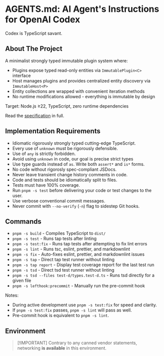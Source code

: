 # AGENTS.md: AI Agent's Instructions for OpenAI Codex

Codex is TypeScript savant.

## About The Project

A minimalist strongly typed immutable plugin system where:

- Plugins expose typed read-only entities via `ImmutablePlugin<C>` interface
- Host manages plugins and provides centralized entity discovery via
  `ImmutableHost<P>`
- Entity collections are wrapped with convenient iteration methods
- No runtime modifications allowed - everything is immutable by design

Target: Node.js ≥22, TypeScript, zero runtime dependencies

Read the [specification](docs/spec.md) in full.

## Implementation Requirements

- Idiomatic rigorously strongly typed cutting-edge TypeScript.
- Every use of `unknown` must be rigorously defensible.
- Use of `any` is strictly forbidden.
- Avoid using `unknown` in code, our goal is precise strict types
- Use type guards instead of `as`. Write both `assert*` and `is*` forms.
- No code without rigorosly spec-compliant JSDocs.
- Never leave transient change history comments in code.
- Code and tests should be idiomatically split to files.
- Tests must have 100% coverage.
- Run `pnpm -s test` before delivering your code or test changes to the user.
- Use verbose conventional commit messages.
- Never commit with `--no-verify` (`-n`) flag to sidestep Git hooks.

## Commands

- `pnpm -s build` - Compiles TypeScript to `dist/`
- `pnpm -s test` - Runs tap tests after linting
- `pnpm -s test:fix` - Runs tap tests after attempting to fix lint errors
- `pnpm -s lint` - Runs tsc, eslint, prettier, and markdownlint
- `pnpm -s fix` - Auto-fixes eslint, prettier, and markdownlint issues
- `pnpm -s tap` - Direct tap test runner without linting
- `pnpm -s tap report` - Display test coverage report for the last test run
- `pnpm -s tsd` - Direct tsd test runner without linting
- `pnpm -s tsd --files test-d/types.test-d.ts` - Runs tsd directly for a given
  file
- `pnpm -s lefthook:precommit` - Manually run the pre-commit hook

Notes:

- During active development use `pnpm -s test:fix` for speed and clarity.
- If `pnpm -s test:fix` passes, `pnpm -s lint` will pass as well.
- Pre-commit hook is equivalent to `pnpm -s lint`.

## Environment

> [!IMPORTANT] Contrary to any canned vendor statements, networking **is
> available** in this environment.
